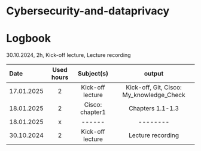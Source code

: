 # Cybersecurity-and-dataprivacy
# Logbook

30.10.2024, 2h, Kick-off lecture, Lecture recording

| Date  | Used hours | Subject(s) |  output |
| :---         |     :---:      |     :---:      |     :---:      |
| 17.01.2025 | 2 | Kick-off lecture  | Kick-off, Git, Cisco: My_knowledge_Check |
| 18.01.2025 | 2 | Cisco: chapter1  |   Chapters 1.1-1.3|
| 18.01.2025 | x | ------  | --------  |
| 30.10.2024 | 2 | Kick-off lecture  | Lecture recording  |
